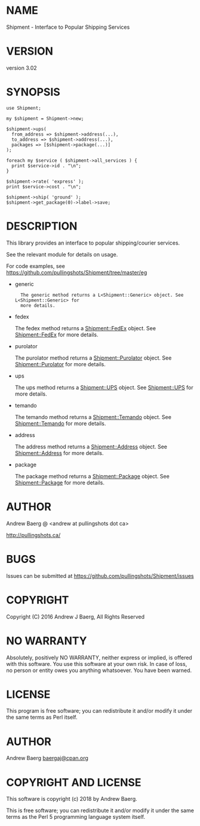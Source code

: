 # NAME

Shipment - Interface to Popular Shipping Services

# VERSION

version 3.02

# SYNOPSIS

    use Shipment;

    my $shipment = Shipment->new;
       
    $shipment->ups(
      from_address => $shipment->address(...),
      to_address => $shipment->address(...),
      packages => [$shipment->package(...)]
    );

    foreach my $service ( $shipment->all_services ) {
      print $service->id . "\n";
    }

    $shipment->rate( 'express' );
    print $service->cost . "\n";

    $shipment->ship( 'ground' );
    $shipment->get_package(0)->label->save;

# DESCRIPTION

This library provides an interface to popular shipping/courier services.

See the relevant module for details on usage.

For code examples, see https://github.com/pullingshots/Shipment/tree/master/eg

- generic

        The generic method returns a L<Shipment::Generic> object. See L<Shipment::Generic> for
        more details.

- fedex

    The fedex method returns a [Shipment::FedEx](https://metacpan.org/pod/Shipment::FedEx) object. See [Shipment::FedEx](https://metacpan.org/pod/Shipment::FedEx) for more details.

- purolator

    The purolator method returns a [Shipment::Purolator](https://metacpan.org/pod/Shipment::Purolator) object. See [Shipment::Purolator](https://metacpan.org/pod/Shipment::Purolator) for more details.

- ups

    The ups method returns a [Shipment::UPS](https://metacpan.org/pod/Shipment::UPS) object. See [Shipment::UPS](https://metacpan.org/pod/Shipment::UPS) for more details.

- temando

    The temando method returns a [Shipment::Temando](https://metacpan.org/pod/Shipment::Temando) object. See [Shipment::Temando](https://metacpan.org/pod/Shipment::Temando) for more details.

- address

    The address method returns a [Shipment::Address](https://metacpan.org/pod/Shipment::Address) object. See [Shipment::Address](https://metacpan.org/pod/Shipment::Address) for more details.

- package

    The package method returns a [Shipment::Package](https://metacpan.org/pod/Shipment::Package) object. See [Shipment::Package](https://metacpan.org/pod/Shipment::Package) for more details.

# AUTHOR

Andrew Baerg @ &lt;andrew at pullingshots dot ca>

http://pullingshots.ca/

# BUGS

Issues can be submitted at https://github.com/pullingshots/Shipment/issues

# COPYRIGHT

Copyright (C) 2016 Andrew J Baerg, All Rights Reserved

# NO WARRANTY

Absolutely, positively NO WARRANTY, neither express or implied, is
offered with this software.  You use this software at your own risk.  In
case of loss, no person or entity owes you anything whatsoever.  You
have been warned.

# LICENSE

This program is free software; you can redistribute it and/or modify it
under the same terms as Perl itself.

# AUTHOR

Andrew Baerg <baergaj@cpan.org>

# COPYRIGHT AND LICENSE

This software is copyright (c) 2018 by Andrew Baerg.

This is free software; you can redistribute it and/or modify it under
the same terms as the Perl 5 programming language system itself.
